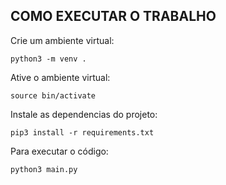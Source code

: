 ## COMO EXECUTAR O TRABALHO

Crie um ambiente virtual:

`python3 -m venv .`

Ative o ambiente virtual:

`source bin/activate`

Instale as dependencias do projeto:

`pip3 install -r requirements.txt`

Para executar o código:

`python3 main.py`